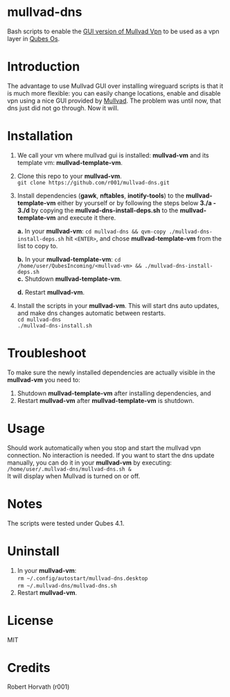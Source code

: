 # mullvad-dns
Bash scripts to enable the [GUI version of Mullvad Vpn](https://mullvad.net/en/help/install-mullvad-app-linux/) to be used as a vpn layer in [Qubes Os](https://www.qubes-os.org/).

# Introduction
The advantage to use Mullvad GUI over installing wireguard scripts is that it is much more flexible: you can easily change locations, enable and disable vpn using a nice GUI provided by [Mullvad](https:www.mullvad.net). The problem was until now, that dns just did not go through. Now it will.

# Installation
1. We call your vm where mullvad gui is installed: **mullvad-vm** and its template vm: **mullvad-template-vm**.
2. Clone this repo to your **mullvad-vm**.  
    `git clone https://github.com/r001/mullvad-dns.git`
3. Install dependencies (**gawk**, **nftables**, **inotify-tools**) to the **mullvad-template-vm** either by yourself or by following the steps below **3./a - 3./d** by copying the **mullvad-dns-install-deps.sh** to the **mullvad-template-vm** and execute it there.  

   **a.** In your **mullvad-vm**: `cd mullvad-dns && qvm-copy ./mullvad-dns-install-deps.sh` hit `<ENTER>`, and chose **mullvad-template-vm** from the list to copy to.  

   **b.** In your **mullvad-template-vm**: `cd /home/user/QubesIncoming/<mullvad-vm> && ./mullvad-dns-install-deps.sh`  
   **c.** Shutdown **mullvad-template-vm**.  

   **d.** Restart **mullvad-vm**.  
4. Install the scripts in your **mullvad-vm**. This will start dns auto updates, and make dns changes automatic between restarts.  
    `cd mullvad-dns`  
    `./mullvad-dns-install.sh`

# Troubleshoot
To make sure the newly installed dependencies are actually visible in the **mullvad-vm** you need to:
1. Shutdown **mullvad-template-vm** after installing dependencies, and 
2. Restart **mullvad-vm** after **mullvad-template-vm** is shutdown.

# Usage
  Should work automatically when you stop and start the mullvad vpn connection. No interaction is needed.
  If you want to start the dns update manually, you can do it in your **mullvad-vm** by executing:  
  `/home/user/.mullvad-dns/mullvad-dns.sh &`  
  It will display when Mullvad is turned on or off.

# Notes
The scripts were tested under Qubes 4.1.

# Uninstall
1. In your **mullvad-vm**:   
    `rm ~/.config/autostart/mullvad-dns.desktop`  
    `rm ~/.mullvad-dns/mullvad-dns.sh`
2. Restart **mullvad-vm**.

# License
MIT

# Credits
Robert Horvath (r001)
